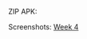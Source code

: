 ZIP APK: 

Screenshots: [Week 4](https://multimedianusantara-my.sharepoint.com/:f:/g/personal/aisya_adiyan_student_umn_ac_id/EqfEkVbfpa5At_9m23zTgdgBdTFrBF7QxOTKW_b_xwYLow?e=MnLFym)

